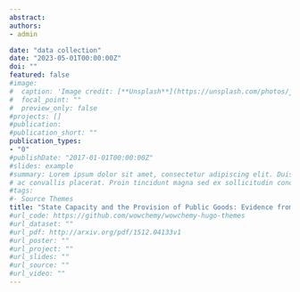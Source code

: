 ```yaml
---
abstract:
authors:
- admin

date: "data collection"
date: "2023-05-01T00:00:00Z"
doi: ""
featured: false
#image:
#  caption: 'Image credit: [**Unsplash**](https://unsplash.com/photos/jdD8gXaTZsc)'
#  focal_point: ""
#  preview_only: false
#projects: []
#publication:
#publication_short: ""
publication_types:
- "0"
#publishDate: "2017-01-01T00:00:00Z"
#slides: example
#summary: Lorem ipsum dolor sit amet, consectetur adipiscing elit. Duis posuere tellus
# ac convallis placerat. Proin tincidunt magna sed ex sollicitudin condimentum.
#tags:
#- Source Themes
title: "State Capacity and the Provision of Public Goods: Evidence from District Splitting in Uganda"
#url_code: https://github.com/wowchemy/wowchemy-hugo-themes
#url_dataset: ""
#url_pdf: http://arxiv.org/pdf/1512.04133v1
#url_poster: ""
#url_project: ""
#url_slides: ""
#url_source: ""
#url_video: ""
---
```



